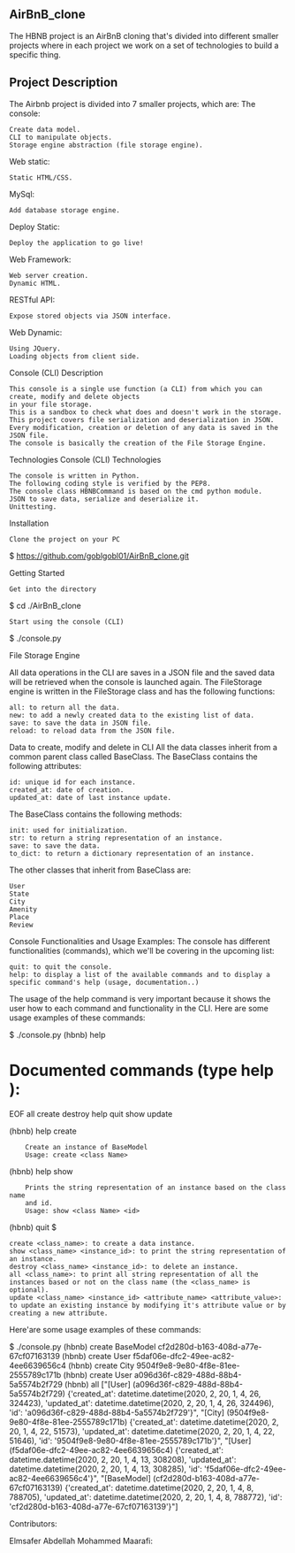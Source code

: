 AirBnB_clone
------------------------------------------------------------------------------------------
The HBNB project is an AirBnB cloning that's divided into different smaller projects where in each project we work on a set of technologies to build a specific thing.

Project Description
------------------------------------------------------------------------------------------
The Airbnb project is divided into 7 smaller projects, which are:
The console:

    Create data model.
    CLI to manipulate objects.
    Storage engine abstraction (file storage engine).

Web static:

    Static HTML/CSS.

MySql:

    Add database storage engine.

Deploy Static:

    Deploy the application to go live!

Web Framework:

    Web server creation.
    Dynamic HTML.

RESTful API:

    Expose stored objects via JSON interface.

Web Dynamic:

    Using JQuery.
    Loading objects from client side.

Console (CLI) Description

    This console is a single use function (a CLI) from which you can create, modify and delete objects
    in your file storage.
    This is a sandbox to check what does and doesn't work in the storage.
    This project covers file serialization and deserialization in JSON.
    Every modification, creation or deletion of any data is saved in the JSON file.
    The console is basically the creation of the File Storage Engine.

Technologies
Console (CLI) Technologies

    The console is written in Python.
    The following coding style is verified by the PEP8.
    The console class HBNBCommand is based on the cmd python module.
    JSON to save data, serialize and deserialize it.
    Unittesting.

Installation

    Clone the project on your PC

$ https://github.com/goblgobl01/AirBnB_clone.git

Getting Started

    Get into the directory

$ cd ./AirBnB_clone

    Start using the console (CLI)

$ ./console.py

File Storage Engine

All data operations in the CLI are saves in a JSON file and the saved data will be retrieved when the console is launched again. The FileStorage engine is written in the FileStorage class and has the following functions:

    all: to return all the data.
    new: to add a newly created data to the existing list of data.
    save: to save the data in JSON file.
    reload: to reload data from the JSON file.

Data to create, modify and delete in CLI
All the data classes inherit from a common parent class called BaseClass.
The BaseClass contains the following attributes:

    id: unique id for each instance.
    created_at: date of creation.
    updated_at: date of last instance update.

The BaseClass contains the following methods:

    init: used for initialization.
    str: to return a string representation of an instance.
    save: to save the data.
    to_dict: to return a dictionary representation of an instance.

The other classes that inherit from BaseClass are:

    User
    State
    City
    Amenity
    Place
    Review

Console Functionalities and Usage Examples:
The console has different functionalities (commands), which we'll be covering in the upcoming list:

    quit: to quit the console.
    help: to display a list of the available commands and to display a specific command's help (usage, documentation..)

The usage of the help command is very important because it shows the user how to each command and functionality in the CLI.
Here are some usage examples of these commands:

$ ./console.py
(hbnb) help

Documented commands (type help <topic>):
========================================
EOF  all  create  destroy  help  quit  show  update

(hbnb) help create

        Create an instance of BaseModel
        Usage: create <class Name>
        
(hbnb) help show

        Prints the string representation of an instance based on the class name
        and id.
        Usage: show <class Name> <id>
        
(hbnb) quit
$

    create <class_name>: to create a data instance.
    show <class_name> <instance_id>: to print the string representation of an instance.
    destroy <class_name> <instance_id>: to delete an instance.
    all <class_name>: to print all string representation of all the instances based or not on the class name (the <class_name> is optional).
    update <class_name> <instance_id> <attribute_name> <attribute_value>: to update an existing instance by modifying it's attribute value or by creating a new attribute.

Here'are some usage examples of these commands:

$ ./console.py
(hbnb) create BaseModel
cf2d280d-b163-408d-a77e-67cf07163139
(hbnb) create User
f5daf06e-dfc2-49ee-ac82-4ee6639656c4
(hbnb) create City
9504f9e8-9e80-4f8e-81ee-2555789c171b
(hbnb) create User
a096d36f-c829-488d-88b4-5a5574b2f729
(hbnb) all
["[User] (a096d36f-c829-488d-88b4-5a5574b2f729) {'created_at': datetime.datetime(2020, 2, 20, 1, 4, 26, 324423), 'updated_at': datetime.datetime(2020, 2, 20, 1, 4, 26, 324496), 'id': 'a096d36f-c829-488d-88b4-5a5574b2f729'}", "[City] (9504f9e8-9e80-4f8e-81ee-2555789c171b) {'created_at': datetime.datetime(2020, 2, 20, 1, 4, 22, 51573), 'updated_at': datetime.datetime(2020, 2, 20, 1, 4, 22, 51646), 'id': '9504f9e8-9e80-4f8e-81ee-2555789c171b'}", "[User] (f5daf06e-dfc2-49ee-ac82-4ee6639656c4) {'created_at': datetime.datetime(2020, 2, 20, 1, 4, 13, 308208), 'updated_at': datetime.datetime(2020, 2, 20, 1, 4, 13, 308285), 'id': 'f5daf06e-dfc2-49ee-ac82-4ee6639656c4'}", "[BaseModel] (cf2d280d-b163-408d-a77e-67cf07163139) {'created_at': datetime.datetime(2020, 2, 20, 1, 4, 8, 788705), 'updated_at': datetime.datetime(2020, 2, 20, 1, 4, 8, 788772), 'id': 'cf2d280d-b163-408d-a77e-67cf07163139'}"]

Contributors:

Elmsafer Abdellah
Mohammed Maarafi: